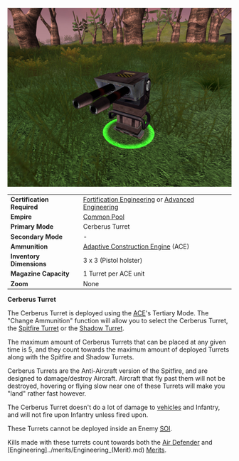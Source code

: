![](../images/CerberusTurret.jpg "CerberusTurret.jpg")

|                            |                                                                                                                                                  |
| -------------------------- | ------------------------------------------------------------------------------------------------------------------------------------------------ |
| **Certification Required** | [Fortification Engineering](../certifications/Fortification_Engineering.md) or [Advanced Engineering](../certifications/Advanced_Engineering.md) |
| **Empire**                 | [Common Pool](../terminology/Common_Pool.md)                                                                                                     |
| **Primary Mode**           | Cerberus Turret                                                                                                                                  |
| **Secondary Mode**         | \-                                                                                                                                               |
| **Ammunition**             | [Adaptive Construction Engine](Adaptive_Construction_Engine.md) (ACE)                                                                            |
| **Inventory Dimensions**   | 3 x 3 (Pistol holster)                                                                                                                           |
| **Magazine Capacity**      | 1 Turret per ACE unit                                                                                                                            |
| **Zoom**                   | None                                                                                                                                             |

**Cerberus Turret**

The Cerberus Turret is deployed using the
[ACE](Adaptive_Construction_Engine.md)'s Tertiary Mode. The "Change Ammunition"
function will allow you to select the Cerberus Turret, the
[Spitfire Turret](Adaptive_Construction_Engine.md#Spitfire_Turret) or the
[Shadow Turret](Shadow_Turret.md).

The maximum amount of Cerberus Turrets that can be placed at any given time is
5, and they count towards the maximum amount of deployed Turrets along with the
Spitfire and Shadow Turrets.

Cerberus Turrets are the Anti-Aircraft version of the Spitfire, and are designed
to damage/destroy Aircraft. Aircraft that fly past them will not be destroyed,
hovering or flying slow near one of these Turrets will make you "land" rather
fast however.

The Cerberus Turret doesn't do a lot of damage to
[vehicles](../vehicles/Vehicle.md) and Infantry, and will not fire upon Infantry
unless fired upon.

These Turrets cannot be deployed inside an Enemy
[SOI](../locations/Sphere_of_Influence.md).

Kills made with these turrets count towards both the
[Air Defender](../merits/Air_Defender.md) and
[Engineering]../merits/Engineering\_(Merit).md)
[Merits](../merits/Merit_Commendations.md).


